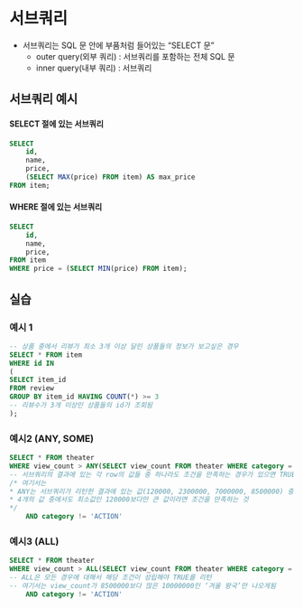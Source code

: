 # 서브쿼리 
* 서브쿼리는 SQL 문 안에 부품처럼 들어있는 “SELECT 문”
    * outer query(외부 쿼리) : 서브쿼리를 포함하는 전체 SQL 문
    * inner query(내부 쿼리) : 서브쿼리


## 서브쿼리 예시 
#### SELECT 절에 있는 서브쿼리 
```sql
SELECT 
    id, 
    name, 
    price,
    (SELECT MAX(price) FROM item) AS max_price
FROM item; 
```
#### WHERE 절에 있는 서브쿼리 
```sql
SELECT 
    id, 
    name, 
    price,
FROM item
WHERE price = (SELECT MIN(price) FROM item);
```

## 실습 
### 예시 1 
```sql 
-- 상품 중에서 리뷰가 최소 3개 이상 달린 상품들의 정보가 보고싶은 경우 
SELECT * FROM item 
WHERE id IN
(
SELECT item_id 
FROM review 
GROUP BY item_id HAVING COUNT(*) >= 3
-- 리뷰수가 3개 이상인 상품들의 id가 조회됨 
);
```

### 예시2 (ANY, SOME)
```sql 
SELECT * FROM theater
WHERE view_count > ANY(SELECT view_count FROM theater WHERE category = 'ACTION')
-- 서브쿼리의 결과에 있는 각 row의 값들 중 하나라도 조건을 만족하는 경우가 있으면 TRUE를 리턴 -> SOME 도 동일 
/* 여기서는 
* ANY는 서브쿼리가 리턴한 결과에 있는 값(120000, 2300000, 7000000, 8500000) 중 단 하나의(ANY) 값보다도 크다면 TRUE를 리턴
* 4개의 값 중에서도 최소값인 120000보다만 큰 값이라면 조건을 만족하는 것 
*/
    AND category != 'ACTION'
```


### 예시3 (ALL)
```sql 
SELECT * FROM theater
WHERE view_count > ALL(SELECT view_count FROM theater WHERE category = 'ACTION')
-- ALL은 모든 경우에 대해서 해당 조건이 성립해야 TRUE를 리턴
-- 여기서는 view_count가 8500000보다 많은 10000000인 ‘겨울 왕국’만 나오게됨 
    AND category != 'ACTION'
```